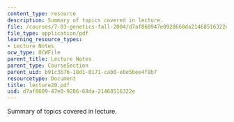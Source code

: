 ```yaml
---
content_type: resource
description: Summary of topics covered in lecture.
file: /courses/7-03-genetics-fall-2004/d7af860947e0928668da21468516322e_lecture20.pdf
file_type: application/pdf
learning_resource_types:
- Lecture Notes
ocw_type: OCWFile
parent_title: Lecture Notes
parent_type: CourseSection
parent_uid: b91c3b76-18d1-0171-cab0-e0e5bee4f8b7
resourcetype: Document
title: lecture20.pdf
uid: d7af8609-47e0-9286-68da-21468516322e
---
```

Summary of topics covered in lecture.

